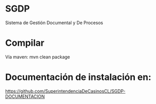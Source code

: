 # SGDP
Sistema de Gestión Documental y De Procesos

# Compilar 

   Vía maven: mvn clean package
   
# Documentación de instalación en:

   https://github.com/SuperintendenciaDeCasinosCL/SGDP-DOCUMENTACION
